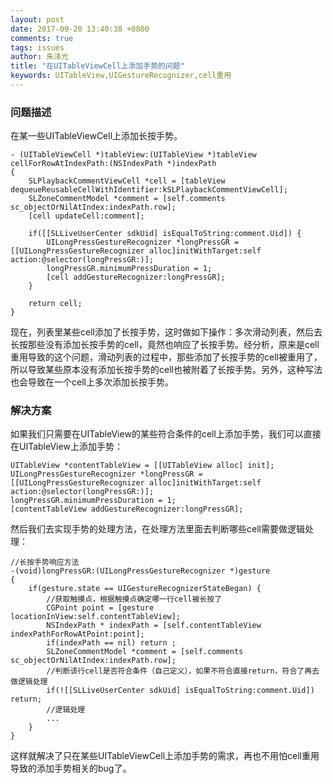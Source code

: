 ```yaml
---
layout: post
date: 2017-09-20 13:40:38 +0800
comments: true
tags: issues
author: 朱泽光
title: "在UITableViewCell上添加手势的问题"
keywords: UITableView,UIGestureRecognizer,cell重用
---
```


### 问题描述

在某一些UITableViewCell上添加长按手势。

```objc
- (UITableViewCell *)tableView:(UITableView *)tableView cellForRowAtIndexPath:(NSIndexPath *)indexPath
{
    SLPlaybackCommentViewCell *cell = [tableView dequeueReusableCellWithIdentifier:kSLPlaybackCommentViewCell];
    SLZoneCommentModel *comment = [self.comments sc_objectOrNilAtIndex:indexPath.row];
    [cell updateCell:comment];
    
    if([[SLLiveUserCenter sdkUid] isEqualToString:comment.Uid]) {
        UILongPressGestureRecognizer *longPressGR = [[UILongPressGestureRecognizer alloc]initWithTarget:self action:@selector(longPressGR:)];
        longPressGR.minimumPressDuration = 1;
        [cell addGestureRecognizer:longPressGR];
    }
    
    return cell;
}
```

现在，列表里某些cell添加了长按手势，这时做如下操作：多次滑动列表，然后去长按那些没有添加长按手势的cell，竟然也响应了长按手势。经分析，原来是cell重用导致的这个问题，滑动列表的过程中，那些添加了长按手势的cell被重用了，所以导致某些原本没有添加长按手势的cell也被附着了长按手势。另外，这种写法也会导致在一个cell上多次添加长按手势。

### 解决方案

如果我们只需要在UITableView的某些符合条件的cell上添加手势，我们可以直接在UITableView上添加手势：

```objc
UITableView *contentTableView = [[UITableView alloc] init];
UILongPressGestureRecognizer *longPressGR = [[UILongPressGestureRecognizer alloc]initWithTarget:self action:@selector(longPressGR:)];
longPressGR.minimumPressDuration = 1;
[contentTableView addGestureRecognizer:longPressGR];
```

然后我们去实现手势的处理方法，在处理方法里面去判断哪些cell需要做逻辑处理：

```objc
//长按手势响应方法
-(void)longPressGR:(UILongPressGestureRecognizer *)gesture
{
    if(gesture.state == UIGestureRecognizerStateBegan) {
        //获取触摸点，根据触摸点确定哪一行cell被长按了
        CGPoint point = [gesture locationInView:self.contentTableView];
        NSIndexPath * indexPath = [self.contentTableView indexPathForRowAtPoint:point];
        if(indexPath == nil) return ;
        SLZoneCommentModel *comment = [self.comments sc_objectOrNilAtIndex:indexPath.row];
        //判断该行cell是否符合条件（自己定义），如果不符合直接return，符合了再去做逻辑处理
        if(![[SLLiveUserCenter sdkUid] isEqualToString:comment.Uid]) return;
        //逻辑处理
        ...
    }
}
```

这样就解决了只在某些UITableViewCell上添加手势的需求，再也不用怕cell重用导致的添加手势相关的bug了。